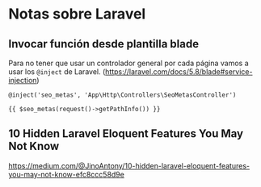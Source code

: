 Notas sobre Laravel
===================

Invocar función desde plantilla blade
-------------------------------------
Para no tener que usar un controlador general por cada página vamos a usar los `@inject` de Laravel. (https://laravel.com/docs/5.8/blade#service-injection) 

```blade
@inject('seo_metas', 'App\Http\Controllers\SeoMetasController')

{{ $seo_metas(request()->getPathInfo()) }}
```

10 Hidden Laravel Eloquent Features You May Not Know
----------------------------------------------------

https://medium.com/@JinoAntony/10-hidden-laravel-eloquent-features-you-may-not-know-efc8ccc58d9e

